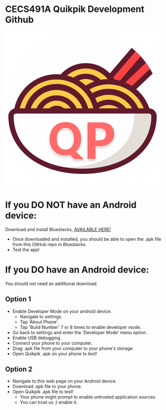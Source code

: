 # CECS491A Quikpik Development Github

![Quikpik](Documents/qp.png?style=centered)


# If you DO NOT have an Android device:
Download and install Bluestacks, [AVAILABLE HERE!](https://www.bluestacks.com/)

* Once downloaded and installed, you should be able to open the .apk file from this GitHub repo in Bluestacks.
* Test the app!

# If you DO have an Android device:
You should not need an additional download.

## Option 1
* Enable Developer Mode on your android device.
  * Navigate to settings.
  * Tap 'About Phone'.
  * Tap 'Build Number' 7 or 8 times to enable developer mode.
* Go back to settings and enter the 'Developer Mode' menu option.
* Enable USB debugging.
* Connect your phone to your computer.
* Drag .apk file from your computer to your phone's storage.
* Open Quikpik .apk on your phone to test!
 
## Option 2
* Navigate to this web page on your Android device.
* Download .apk file to your phone.
* Open Quikpik .apk file to test!
  * Your phone might prompt to enable untrusted application sources.
  * You can trust us ;) enable it.
